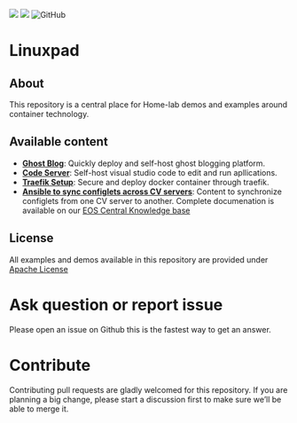 ![](https://img.shields.io/badge/arista-CVP%20Automation-blue) ![](https://img.shields.io/badge/arista-EOS%20Automation-blue)  ![GitHub](https://img.shields.io/github/license/aristanetworks/netdevops-examples)

# Linuxpad

## About

This repository is a central place for Home-lab demos and examples around container technology.


## Available content

- [__Ghost Blog__](https://linuxpad.nanaoware.online): Quickly deploy and self-host ghost blogging platform.
- [__Code Server__](https://github.com/coder/code-server): Self-host visual studio code to edit and run apllications.
- [__Traefik Setup__](https://traefik.io/traefik/): Secure and deploy docker container through traefik.
- [__Ansible to sync configlets across CV servers__](https://github.com/aristanetworks/netdevops-examples/tree/master/ansible/ansible-sync-configlets): Content to synchronize configlets from one CV server to another. Complete documenation is available on our [EOS Central Knowledge base](https://eos.arista.com/synchronising-cloudvision-portal-configlets-with-ansible/)


## License

All examples and demos available in this repository are provided under [Apache License](https://github.com/dagyepong/workspace/blob/main/mkdocs/docs/LICENSE)

# Ask question or report issue

Please open an issue on Github this is the fastest way to get an answer.

# Contribute

Contributing pull requests are gladly welcomed for this repository. If you are planning a big change, please start a discussion first to make sure we’ll be able to merge it.


